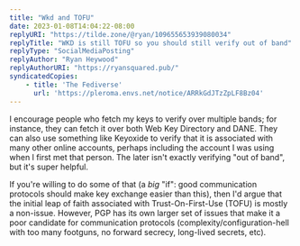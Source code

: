 ```yaml
---
title: "Wkd and TOFU"
date: 2023-01-08T14:04:22-08:00
replyURI: "https://tilde.zone/@ryan/109655653939080034"
replyTitle: "WKD is still TOFU so you should still verify out of band"
replyType: "SocialMediaPosting"
replyAuthor: "Ryan Heywood"
replyAuthorURI: "https://ryansquared.pub/"
syndicatedCopies:
    - title: 'The Fediverse'
      url: 'https://pleroma.envs.net/notice/ARRkGdJTzZpLF8Bz04'
---
```

I encourage people who fetch my keys to verify over multiple bands; for instance, they can fetch it over both Web Key Directory and DANE. They can also use something like Keyoxide to verify that it is associated with many other online accounts, perhaps including the account I was using when I first met that person. The later isn't exactly verifying "out of band", but it's super helpful.

If you're willing to do some of that (a _big_ "if": good communication protocols should make key exchange easier than this), then I'd argue that the initial leap of faith associated with Trust-On-First-Use (TOFU) is mostly a non-issue. However, PGP has its own larger set of issues that make it a poor candidate for communication protocols (complexity/configuration-hell with too many footguns, no forward secrecy, long-lived secrets, etc).
